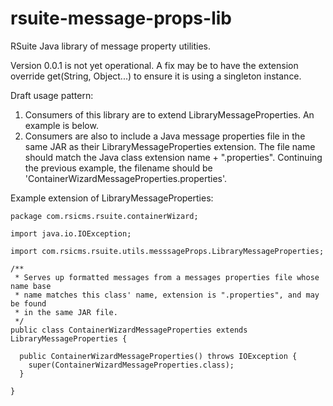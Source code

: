 # rsuite-message-props-lib
RSuite Java library of message property utilities.

Version 0.0.1 is not yet operational.  A fix may be to have the extension override get(String, Object...) to ensure it is using a singleton instance.

Draft usage pattern:

1. Consumers of this library are to extend LibraryMessageProperties.  An example is below.
2. Consumers are also to include a Java message properties file in the same JAR as their LibraryMessageProperties extension.  The file name should match the Java class extension name + ".properties".  Continuing the previous example, the filename should be 'ContainerWizardMessageProperties.properties'.

Example extension of LibraryMessageProperties:

```
package com.rsicms.rsuite.containerWizard;

import java.io.IOException;

import com.rsicms.rsuite.utils.messsageProps.LibraryMessageProperties;

/**
 * Serves up formatted messages from a messages properties file whose name base
 * name matches this class' name, extension is ".properties", and may be found
 * in the same JAR file.
 */
public class ContainerWizardMessageProperties extends LibraryMessageProperties {

  public ContainerWizardMessageProperties() throws IOException {
    super(ContainerWizardMessageProperties.class);
  }

}
```
